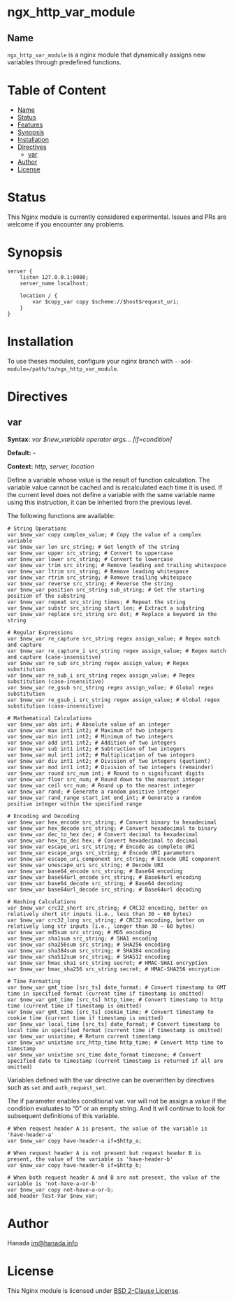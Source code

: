 # ngx_http_var_module

## Name

`ngx_http_var_module` is a nginx module that dynamically assigns new variables through predefined functions.

# Table of Content

- [Name](#name)
- [Status](#status)
- [Features](#features)
- [Synopsis](#synopsis)
- [Installation](#installation)
- [Directives](#directives)
  - [var](#var)
- [Author](#author)
- [License](#license)

# Status

This Nginx module is currently considered experimental. Issues and PRs are welcome if you encounter any problems.

# Synopsis

```nginx
server {
    listen 127.0.0.1:8080;
    server_name localhost;

    location / {
        var $copy_var copy $scheme://$host$request_uri;
    }
}
```

# Installation

To use theses modules, configure your nginx branch with `--add-module=/path/to/ngx_http_var_module`.

# Directives

## var

**Syntax:** *var $new_variable operator args... \[if\=condition\]*

**Default:** *-*

**Context:** *http, server, location*

Define a variable whose value is the result of function calculation. The variable value cannot be cached and is recalculated each time it is used. If the current level does not define a variable with the same variable name using this instruction, it can be inherited from the previous level.

The following functions are available:
```nginx
# String Operations
var $new_var copy complex_value; # Copy the value of a complex variable
var $new_var len src_string; # Get length of the string
var $new_var upper src_string; # Convert to uppercase
var $new_var lower src_string; # Convert to lowercase
var $new_var trim src_string; # Remove leading and trailing whitespace
var $new_var ltrim src_string; # Remove leading whitespace
var $new_var rtrim src_string; # Remove trailing whitespace
var $new_var reverse src_string; # Reverse the string
var $new_var position src_string sub_string; # Get the starting position of the substring
var $new_var repeat src_string times; # Repeat the string
var $new_var substr src_string start len; # Extract a substring
var $new_var replace src_string src dst; # Replace a keyword in the string

# Regular Expressions
var $new_var re_capture src_string regex assign_value; # Regex match and capture
var $new_var re_capture_i src_string regex assign_value; # Regex match and capture (case-insensitive)
var $new_var re_sub src_string regex assign_value; # Regex substitution
var $new_var re_sub_i src_string regex assign_value; # Regex substitution (case-insensitive)
var $new_var re_gsub src_string regex assign_value; # Global regex substitution
var $new_var re_gsub_i src_string regex assign_value; # Global regex substitution (case-insensitive)

# Mathematical Calculations
var $new_var abs int; # Absolute value of an integer
var $new_var max int1 int2; # Maximum of two integers
var $new_var min int1 int2; # Minimum of two integers
var $new_var add int1 int2; # Addition of two integers
var $new_var sub int1 int2; # Subtraction of two integers
var $new_var mul int1 int2; # Multiplication of two integers
var $new_var div int1 int2; # Division of two integers (quotient)
var $new_var mod int1 int2; # Division of two integers (remainder)
var $new_var round src_num int; # Round to n significant digits
var $new_var floor src_num; # Round down to the nearest integer
var $new_var ceil src_num; # Round up to the nearest integer
var $new_var rand; # Generate a random positive integer
var $new_var rand_range start_int end_int; # Generate a random positive integer within the specified range

# Encoding and Decoding
var $new_var hex_encode src_string; # Convert binary to hexadecimal
var $new_var hex_decode src_string; # Convert hexadecimal to binary
var $new_var dec_to_hex dec; # Convert decimal to hexadecimal
var $new_var hex_to_dec hex; # Convert hexadecimal to decimal
var $new_var escape_uri src_string; # Encode as complete URI
var $new_var escape_args src_string; # Encode URI parameters
var $new_var escape_uri_component src_string; # Encode URI component
var $new_var unescape_uri src_string; # Decode URI
var $new_var base64_encode src_string; # Base64 encoding
var $new_var base64url_encode src_string; # Base64url encoding
var $new_var base64_decode src_string; # Base64 decoding
var $new_var base64url_decode src_string; # Base64url decoding

# Hashing Calculations
var $new_var crc32_short src_string; # CRC32 encoding, better on relatively short str inputs (i.e., less than 30 ~ 60 bytes)
var $new_var crc32_long src_string; # CRC32 encoding, better on relatively long str inputs (i.e., longer than 30 ~ 60 bytes)
var $new_var md5sum src_string; # MD5 encoding
var $new_var sha1sum src_string; # SHA1 encoding
var $new_var sha256sum src_string; # SHA256 encoding
var $new_var sha384sum src_string; # SHA384 encoding
var $new_var sha512sum src_string; # SHA512 encoding
var $new_var hmac_sha1 src_string secret; # HMAC-SHA1 encryption
var $new_var hmac_sha256 src_string secret; # HMAC-SHA256 encryption

# Time Formatting
var $new_var gmt_time [src_ts] date_format; # Convert timestamp to GMT time in specified format (current time if timestamp is omitted)
var $new_var gmt_time [src_ts] http_time; # Convert timestamp to http time (current time if timestamp is omitted)
var $new_var gmt_time [src_ts] cookie_time; # Convert timestamp to cookie time (current time if timestamp is omitted)
var $new_var local_time [src_ts] date_format; # Convert timestamp to local time in specified format (current time if timestamp is omitted)
var $new_var unixtime; # Return current timestamp
var $new_var unixtime src_http_time http_time; # Convert http time to timestamp
var $new_var unixtime src_time date_format timezone; # Convert specified date to timestamp (current timestamp is returned if all are omitted)
```

Variables defined with the var directive can be overwritten by directives such as `set` and `auth_request_set`.

The if parameter enables conditional var. var will not be assign a value if the condition evaluates to “0” or an empty string. And it will continue to look for subsequent definitions of this variable.

```nginx
# When request header A is present, the value of the variable is 'have-header-a'
var $new_var copy have-header-a if=$http_a;

# When request header A is not present but request header B is present, the value of the variable is 'have-header-b'
var $new_var copy have-header-b if=$http_b;

# When both request header A and B are not present, the value of the variable is 'not-have-a-or-b'
var $new_var copy not-have-a-or-b;
add_header Test-Var $new_var;
```

# Author

Hanada im@hanada.info

# License

This Nginx module is licensed under [BSD 2-Clause License](LICENSE).
